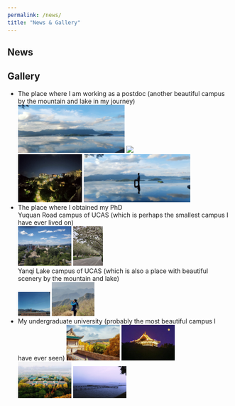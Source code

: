 ```yaml
---
permalink: /news/
title: "News & Gallery"
---
```


## News



## Gallery
- The place where I am working as a postdoc (another beautiful campus by the mountain and lake in my journey)       
                  <img src="../images/CUHK1.jpg" width="50%"> <img src="../images/CUHK2.jpg" width="30%">   
                  <img src="../images/CUHK4.jpg" width="30%"> <img src="../images/CUHK3.jpg" width="50%">     
- The place where I obtained my PhD    
Yuquan Road campus of UCAS (which is perhaps the smallest campus I have ever lived on)  
                     <img src="../images/yuq.jpg" width="25%">  <img src="../images/yuq1.jpg" width="14%">    
Yanqi Lake campus of UCAS (which is also a place with beautiful scenery by the mountain and lake)    
                     <img src="../images/yanqi1.jpg" width="15%"> <img src="../images/yanqi2.jpg" width="20%">
- My undergraduate university (probably the most beautiful campus I have ever seen)
  <img src="../images/whu1.jpg" width="25%">  <img src="../images/whu2.jpg" width="25%">    
  <img src="../images/whu3.jpg" width="25%">  <img src="../images/whu4.jpg" width="25%">

